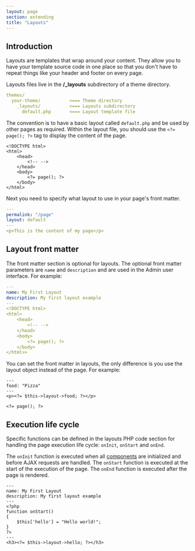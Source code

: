 ```yaml
---
layout: page
section: extending
title: "Layouts"
---
```


## Introduction

Layouts are templates that wrap around your content. They allow you to have your template source code in one place so that you don't have to repeat things like your header and footer on every page. 

Layouts files live in the **/_layouts** subdirectory of a theme directory. 

```yaml
themes/
  your-theme/           <=== Theme directory
    _layouts/         	<=== Layouts subdirectory
      default.php		<=== Layout template file
```

The convention is to have a basic layout called `default.php` and be used by other pages as required. Within the layout file, you should use the `<?= page(); ?>`  tag to display the content of the page.

```php+HTML
<!DOCTYPE html>
<html>
    <head>
        <!-- -->
    </head>
    <body>
        <?= page(); ?>
    </body>
</html>
```

Next you need to specify what layout to use in your page's front matter.

```yaml
---
permalink: "/page"
layout: default
---
<p>This is the content of my page</p>
```

## Layout front matter

The front matter section is optional for layouts. The optional front matter parameters are `name` and `description` and are used in the Admin user interface. For example:

```yaml
---
name: My First Layout
description: My first layout example
---
<!DOCTYPE html>
<html>
    <head>
        <!-- -->
    </head>
    <body>
        <?= page(); ?>
    </body>
</html>>
```

You can set the front matter in layouts, the only difference is you use the layout object instead of the page. For example:

```php+HTML
---
food: "Pizza"
---
<p><?= $this->layout->food; ?></p>

<?= page(); ?>
```

## Execution life cycle

Specific functions can be defined in the layouts PHP code section for handling the page execution life cycle: `onInit`, `onStart` and `onEnd`. 

The `onInit` function is executed when all [components]({{site.baseurl}}/customize/components) are initialized and before AJAX requests are handled. The `onStart` function is executed at the start of the execution of the page. The `onEnd` function is executed after the page is rendered.

```php+HTML
---
name: My First Layout
description: My first layout example
---
<?php
function onStart()
{
    $this['hello'] = "Hello world!";
}
?>
---
<h3><?= $this->layout->hello; ?></h3>
```

## 